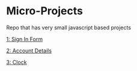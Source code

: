 # Micro-Projects

Repo that has very small javascript based projects

[1: Sign In Form](/project/sign-in-form/index.html)

[2: Account Details](/project/account-details/index.html)

[3: Clock](/project/clock/index.html)
